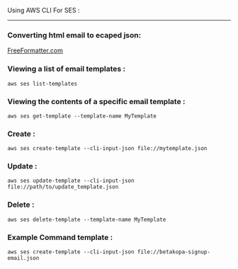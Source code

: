 Using AWS CLI For SES :
___

### Converting html email to ecaped json:
[FreeFormatter.com]('https://www.freeformatter.com/json-escape.html#before-output')

### Viewing a list of email templates : 
`aws ses list-templates`

### Viewing the contents of a specific email template : 
```aws ses get-template --template-name MyTemplate```

### Create : 
```aws ses create-template --cli-input-json file://mytemplate.json```

### Update : 
```aws ses update-template --cli-input-json file://path/to/update_template.json```

### Delete : 
```aws ses delete-template --template-name MyTemplate```

### Example Command template :
```aws ses create-template --cli-input-json file://betakopa-signup-email.json```